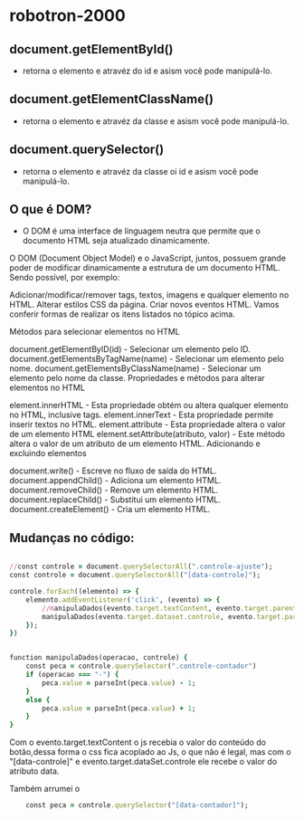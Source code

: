 # robotron-2000

## document.getElementById()
- retorna o elemento e atravéz do id e asism você pode manipulá-lo.

## document.getElementClassName()
- retorna o elemento e atravéz da classe e asism você pode manipulá-lo.

## document.querySelector()
- retorna o elemento e atravéz da classe oi id e asism você pode manipulá-lo.

## O que é DOM?
- O DOM é uma interface de linguagem neutra que permite que o documento HTML seja atualizado dinamicamente.

O DOM (Document Object Model) e o JavaScript, juntos, possuem grande poder de modificar dinamicamente a estrutura de um documento HTML. Sendo possível, por exemplo:

Adicionar/modificar/remover tags, textos, imagens e qualquer elemento no HTML.
Alterar estilos CSS da página.
Criar novos eventos HTML.
Vamos conferir formas de realizar os itens listados no tópico acima.

Métodos para selecionar elementos no HTML

document.getElementByID(id) - Selecionar um elemento pelo ID.
document.getElementsByTagName(name) - Selecionar um elemento pelo nome.
document.getElementsByClassName(name) - Selecionar um elemento pelo nome da classe.
Propriedades e métodos para alterar elementos no HTML

element.innerHTML - Esta propriedade obtém ou altera qualquer elemento no HTML, inclusive tags.
element.innerText - Esta propriedade permite inserir textos no HTML.
element.attribute - Esta propriedade altera o valor de um elemento HTML
element.setAttribute(atributo, valor) - Este método altera o valor de um atributo de um elemento HTML.
Adicionando e excluindo elementos

document.write() - Escreve no fluxo de saída do HTML.
document.appendChild() - Adiciona um elemento HTML.
document.removeChild() - Remove um elemento HTML.
document.replaceChild() - Substitui um elemento HTML.
document.createElement() - Cria um elemento HTML.

## Mudanças no código:

```ruby

//const controle = document.querySelectorAll(".controle-ajuste");
const controle = document.querySelectorAll("[data-controle]");

controle.forEach((elemento) => {
    elemento.addEventListener('click', (evento) => { 
        //manipulaDados(evento.target.textContent, evento.target.parentNode);
        manipulaDados(evento.target.dataset.controle, evento.target.parentNode);
    });
})


function manipulaDados(operacao, controle) {
    const peca = controle.querySelector(".controle-contador")
    if (operacao === "-") {
        peca.value = parseInt(peca.value) - 1;
    }
    else {
        peca.value = parseInt(peca.value) + 1;
    }
}

```

Com o evento.target.textContent o js recebia o valor do conteúdo do botão,dessa forma o css fica acoplado ao Js, o que não é legal, mas com o "[data-controle]" e  evento.target.dataSet.controle ele recebe o valor do atributo data.

Também arrumei o 

````ruby
    const peca = controle.querySelector("[data-contador]");
````